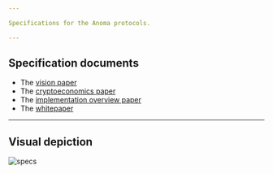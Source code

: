 ```yaml
---

Specifications for the Anoma protocols.

---
```


## Specification documents

- The [vision paper](./rendered/vision-paper.pdf) 
- The [cryptoeconomics paper](./rendered/cryptoeconomics-paper.pdf)
- The [implementation overview paper](./rendered/implementation-overview-paper.pdf)
- The [whitepaper](./rendered/whitepaper.pdf)

---

## Visual depiction

![specs](./specs.png)
